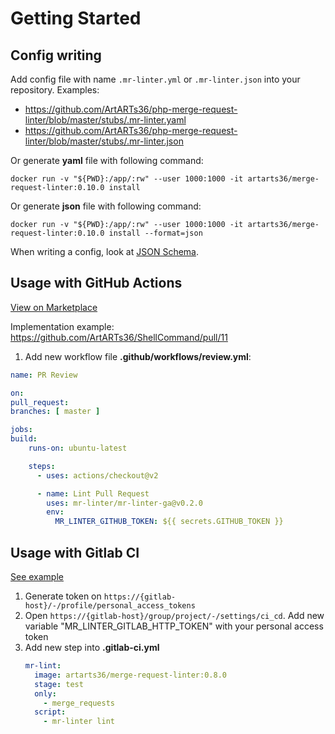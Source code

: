 # Getting Started

## Config writing

Add config file with name `.mr-linter.yml` or `.mr-linter.json` into your repository.
Examples:
* https://github.com/ArtARTs36/php-merge-request-linter/blob/master/stubs/.mr-linter.yaml
* https://github.com/ArtARTs36/php-merge-request-linter/blob/master/stubs/.mr-linter.json

Or generate **yaml** file with following command:
```shell
docker run -v "${PWD}:/app/:rw" --user 1000:1000 -it artarts36/merge-request-linter:0.10.0 install
```

Or generate **json** file with following command:
```shell
docker run -v "${PWD}:/app/:rw" --user 1000:1000 -it artarts36/merge-request-linter:0.10.0 install --format=json
```

When writing a config, look at [JSON Schema](../mr-linter-config-schema.json).

## Usage with GitHub Actions

[View on Marketplace](https://github.com/marketplace/actions/merge-request-linter)

Implementation example: https://github.com/ArtARTs36/ShellCommand/pull/11

1. Add new workflow file **.github/workflows/review.yml**:
```yml
name: PR Review

on:
pull_request:
branches: [ master ]

jobs:
build:
    runs-on: ubuntu-latest

    steps:
      - uses: actions/checkout@v2

      - name: Lint Pull Request
        uses: mr-linter/mr-linter-ga@v0.2.0
        env:
          MR_LINTER_GITHUB_TOKEN: ${{ secrets.GITHUB_TOKEN }}
```

## Usage with Gitlab CI

[See example](https://gitlab.com/artem_ukrainsky/mr-linter-testing/)

1. Generate token on `https://{gitlab-host}/-/profile/personal_access_tokens`
2. Open `https://{gitlab-host}/group/project/-/settings/ci_cd`. Add new variable "MR_LINTER_GITLAB_HTTP_TOKEN" with your personal access token
3. Add new step into **.gitlab-ci.yml**
   ```yaml
   mr-lint:
     image: artarts36/merge-request-linter:0.8.0
     stage: test
     only:
       - merge_requests
     script:
       - mr-linter lint
   ```
